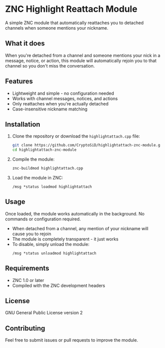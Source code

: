 # ZNC Highlight Reattach Module

A simple ZNC module that automatically reattaches you to detached channels when someone mentions your nickname.

## What it does

When you're detached from a channel and someone mentions your nick in a message, notice, or action, this module will automatically rejoin you to that channel so you don't miss the conversation.

## Features

- Lightweight and simple - no configuration needed
- Works with channel messages, notices, and actions
- Only reattaches when you're actually detached
- Case-insensitive nickname matching

## Installation

1. Clone the repository or download the `highlightattach.cpp` file:
   ```bash
   git clone https://github.com/CryptoSiD/highlightattach-znc-module.git
   cd highlightattach-znc-module
   ```
2. Compile the module:
   ```bash
   znc-buildmod highlightattach.cpp
   ```
3. Load the module in ZNC:
   ```irc
   /msg *status loadmod highlightattach
   ```

## Usage

Once loaded, the module works automatically in the background. No commands or configuration required.

- When detached from a channel, any mention of your nickname will cause you to rejoin
- The module is completely transparent - it just works
- To disable, simply unload the module: 
  ```irc
  /msg *status unloadmod highlightattach
  ```

## Requirements

- ZNC 1.0 or later
- Compiled with the ZNC development headers

## License

GNU General Public License version 2

## Contributing

Feel free to submit issues or pull requests to improve the module.
